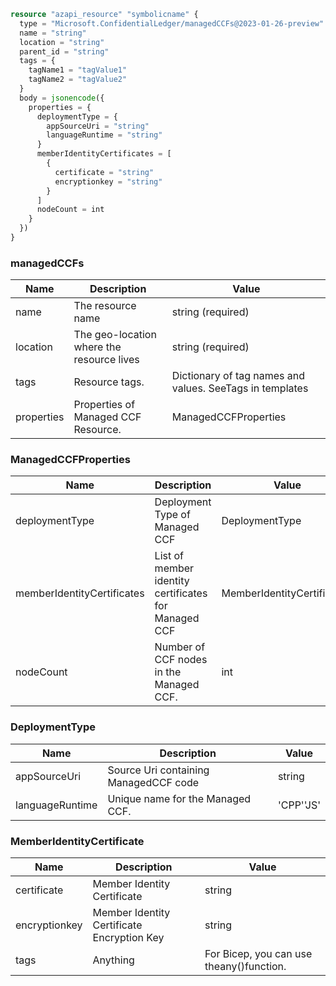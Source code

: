 ```terraform
resource "azapi_resource" "symbolicname" {
  type = "Microsoft.ConfidentialLedger/managedCCFs@2023-01-26-preview"
  name = "string"
  location = "string"
  parent_id = "string"
  tags = {
    tagName1 = "tagValue1"
    tagName2 = "tagValue2"
  }
  body = jsonencode({
    properties = {
      deploymentType = {
        appSourceUri = "string"
        languageRuntime = "string"
      }
      memberIdentityCertificates = [
        {
          certificate = "string"
          encryptionkey = "string"
        }
      ]
      nodeCount = int
    }
  })
}

```

### managedCCFs

| Name | Description | Value |
|-|-|-|
| name | The resource name | string (required) |
| location | The geo-location where the resource lives | string (required) |
| tags | Resource tags. | Dictionary of tag names and values. SeeTags in templates |
| properties | Properties of Managed CCF Resource. | ManagedCCFProperties |


### ManagedCCFProperties

| Name | Description | Value |
|-|-|-|
| deploymentType | Deployment Type of Managed CCF | DeploymentType |
| memberIdentityCertificates | List of member identity certificates for  Managed CCF | MemberIdentityCertificate[] |
| nodeCount | Number of CCF nodes in the Managed CCF. | int |


### DeploymentType

| Name | Description | Value |
|-|-|-|
| appSourceUri | Source Uri containing ManagedCCF code | string |
| languageRuntime | Unique name for the Managed CCF. | 'CPP''JS' |


### MemberIdentityCertificate

| Name | Description | Value |
|-|-|-|
| certificate | Member Identity Certificate | string |
| encryptionkey | Member Identity Certificate Encryption Key | string |
| tags | Anything | For Bicep, you can use theany()function. |


